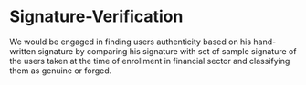 # Signature-Verification
We would be engaged in finding users authenticity based on his hand-written signature by comparing his signature with set of sample signature of the users taken at the time of enrollment in financial sector and classifying them as genuine or forged.
